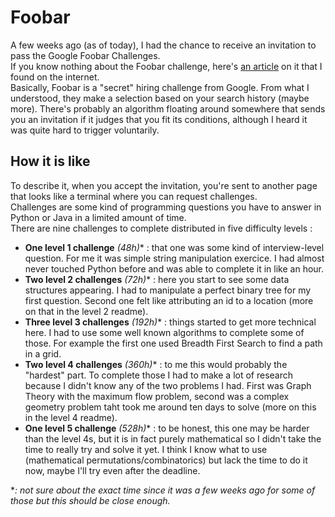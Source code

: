 # Foobar

A few weeks ago (as of today), I had the chance to receive an invitation to pass the Google Foobar Challenges.  
If you know nothing about the Foobar challenge, here's [an article](https://medium.com/plutonic-services/things-you-should-know-about-google-foobar-invitation-703a535bf30f) on it that I found on the internet.  
Basically, Foobar is a "secret" hiring challenge from Google. From what I understood, they make a selection based on your search history (maybe more). 
There's probably an algorithm floating around somewhere that sends you an invitation if it judges that you fit its conditions, although I heard it was quite hard to trigger voluntarily.  
  
## How it is like

To describe it, when you accept the invitation, you're sent to another page that looks like a terminal  where you can request challenges.  
Challenges are some kind of programming questions you have to answer in Python or Java in a limited amount of time.  
There are nine challenges to complete distributed in five difficulty levels :  
  
 - **One level 1 challenge** *(48h)** : that one was some kind of interview-level question. For me it was simple string manipulation exercice. I had almost never touched Python before and was able to complete it in like an hour.
 - **Two level 2 challenges** *(72h)** : here you start to see some data structures appearing. I had to manipulate a perfect binary tree for my first question. Second one felt like attributing an id to a location (more on that in the level 2 readme).
 - **Three level 3 challenges** *(192h)** : things started to get more technical here. I had to use some well known algorithms to complete some of those. For example the first one used Breadth First Search to find a path in a grid.
 - **Two level 4 challenges** *(360h)** : to me this would probably the "hardest" part. To complete those I had to make a lot of research because I didn't know any of the two problems I had. First was Graph Theory with the maximum flow problem, second was a complex geometry problem taht took me around ten days to solve (more on this in the level 4 readme).
 - **One level 5 challenge** *(528h)** : to be honest, this one may be harder than the level 4s, but it is in fact purely mathematical so I didn't take the time to really try and solve it yet. I think I know what to use (mathematical permutations/combinatorics) but lack the time to do it now, maybe I'll try even after the deadline.
 
**: not sure about the exact time since it was a few weeks ago for some of those but this should be close enough.*
